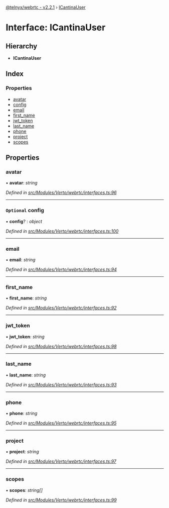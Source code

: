 [@telnyx/webrtc - v2.2.1](../README.md) › [ICantinaUser](icantinauser.md)

# Interface: ICantinaUser

## Hierarchy

* **ICantinaUser**

## Index

### Properties

* [avatar](icantinauser.md#avatar)
* [config](icantinauser.md#optional-config)
* [email](icantinauser.md#email)
* [first_name](icantinauser.md#first_name)
* [jwt_token](icantinauser.md#jwt_token)
* [last_name](icantinauser.md#last_name)
* [phone](icantinauser.md#phone)
* [project](icantinauser.md#project)
* [scopes](icantinauser.md#scopes)

## Properties

###  avatar

• **avatar**: *string*

*Defined in [src/Modules/Verto/webrtc/interfaces.ts:96](https://github.com/team-telnyx/webrtc/blob/1cfde20/packages/js/src/Modules/Verto/webrtc/interfaces.ts#L96)*

___

### `Optional` config

• **config**? : *object*

*Defined in [src/Modules/Verto/webrtc/interfaces.ts:100](https://github.com/team-telnyx/webrtc/blob/1cfde20/packages/js/src/Modules/Verto/webrtc/interfaces.ts#L100)*

___

###  email

• **email**: *string*

*Defined in [src/Modules/Verto/webrtc/interfaces.ts:94](https://github.com/team-telnyx/webrtc/blob/1cfde20/packages/js/src/Modules/Verto/webrtc/interfaces.ts#L94)*

___

###  first_name

• **first_name**: *string*

*Defined in [src/Modules/Verto/webrtc/interfaces.ts:92](https://github.com/team-telnyx/webrtc/blob/1cfde20/packages/js/src/Modules/Verto/webrtc/interfaces.ts#L92)*

___

###  jwt_token

• **jwt_token**: *string*

*Defined in [src/Modules/Verto/webrtc/interfaces.ts:98](https://github.com/team-telnyx/webrtc/blob/1cfde20/packages/js/src/Modules/Verto/webrtc/interfaces.ts#L98)*

___

###  last_name

• **last_name**: *string*

*Defined in [src/Modules/Verto/webrtc/interfaces.ts:93](https://github.com/team-telnyx/webrtc/blob/1cfde20/packages/js/src/Modules/Verto/webrtc/interfaces.ts#L93)*

___

###  phone

• **phone**: *string*

*Defined in [src/Modules/Verto/webrtc/interfaces.ts:95](https://github.com/team-telnyx/webrtc/blob/1cfde20/packages/js/src/Modules/Verto/webrtc/interfaces.ts#L95)*

___

###  project

• **project**: *string*

*Defined in [src/Modules/Verto/webrtc/interfaces.ts:97](https://github.com/team-telnyx/webrtc/blob/1cfde20/packages/js/src/Modules/Verto/webrtc/interfaces.ts#L97)*

___

###  scopes

• **scopes**: *string[]*

*Defined in [src/Modules/Verto/webrtc/interfaces.ts:99](https://github.com/team-telnyx/webrtc/blob/1cfde20/packages/js/src/Modules/Verto/webrtc/interfaces.ts#L99)*
